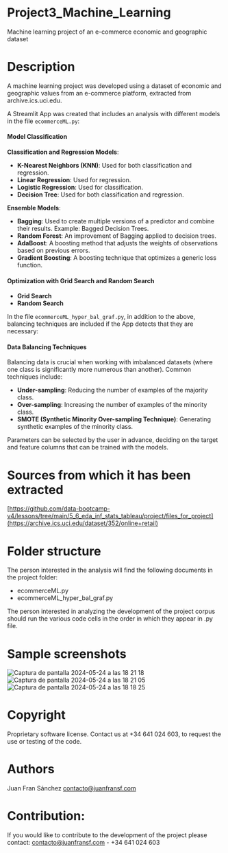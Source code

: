 # Project3_Machine_Learning
Machine learning project of an e-commerce economic and geographic dataset

# Description
A machine learning project was developed using a dataset of economic and geographic values from an e-commerce platform, extracted from archive.ics.uci.edu. 

A Streamlit App was created that includes an analysis with different models in the file `ecommerceML.py`:

#### Model Classification

**Classification and Regression Models**:
- **K-Nearest Neighbors (KNN)**: Used for both classification and regression.
- **Linear Regression**: Used for regression.
- **Logistic Regression**: Used for classification.
- **Decision Tree**: Used for both classification and regression.

**Ensemble Models**:
- **Bagging**: Used to create multiple versions of a predictor and combine their results. Example: Bagged Decision Trees.
- **Random Forest**: An improvement of Bagging applied to decision trees.
- **AdaBoost**: A boosting method that adjusts the weights of observations based on previous errors.
- **Gradient Boosting**: A boosting technique that optimizes a generic loss function.

#### Optimization with Grid Search and Random Search

- **Grid Search**
- **Random Search**

In the file `ecommerceML_hyper_bal_graf.py`, in addition to the above, balancing techniques are included if the App detects that they are necessary:

#### Data Balancing Techniques

Balancing data is crucial when working with imbalanced datasets (where one class is significantly more numerous than another). Common techniques include:

- **Under-sampling**: Reducing the number of examples of the majority class.
- **Over-sampling**: Increasing the number of examples of the minority class.
- **SMOTE (Synthetic Minority Over-sampling Technique)**: Generating synthetic examples of the minority class.

Parameters can be selected by the user in advance, deciding on the target and feature columns that can be trained with the models.

# Sources from which it has been extracted

[https://github.com/data-bootcamp-v4/lessons/tree/main/5_6_eda_inf_stats_tableau/project/files_for_project](https://archive.ics.uci.edu/dataset/352/online+retail)

# Folder structure

The person interested in the analysis will find the following documents in the project folder:

- ecommerceML.py
- ecommerceML_hyper_bal_graf.py

The person interested in analyzing the development of the project corpus should run the various code cells in the order in which they appear in .py file.


# Sample screenshots
![Captura de pantalla 2024-05-24 a las 18 21 18](https://github.com/Kabuto4dev/Project3_Machine_Learning/assets/100389319/85c8c663-b3a9-49a9-bfe7-cf734699644c)
![Captura de pantalla 2024-05-24 a las 18 21 05](https://github.com/Kabuto4dev/Project3_Machine_Learning/assets/100389319/4836b4ed-a903-418f-afda-d5dbc050d8f8)
![Captura de pantalla 2024-05-24 a las 18 18 25](https://github.com/Kabuto4dev/Project3_Machine_Learning/assets/100389319/b61eeee6-8d6e-4a88-b300-6be2e847a933)

# Copyright

Proprietary software license. Contact us at +34 641 024 603, to request the use or testing of the code.

# Authors

Juan Fran Sánchez contacto@juanfransf.com

# Contribution: 

If you would like to contribute to the development of the project please contact: 
contacto@juanfransf.com - +34 641 024 603
